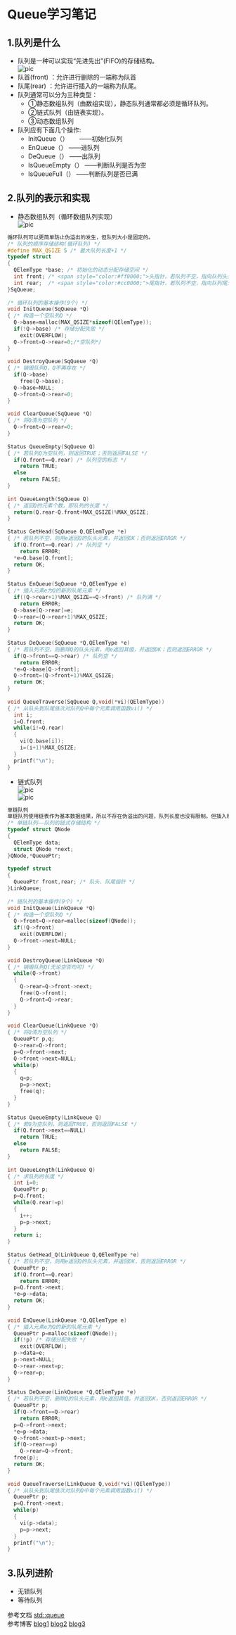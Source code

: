 Queue学习笔记
====  
1.队列是什么
----
* 队列是一种可以实现“先进先出”(FIFO)的存储结构。  
![pic](./queue_1.png)    
* 队首(front) ：允许进行删除的一端称为队首
* 队尾(rear) ：允许进行插入的一端称为队尾。
* 队列通常可以分为三种类型：
  * ①静态数组队列（由数组实现），静态队列通常都必须是循环队列。
  * ②链式队列（由链表实现）。
  * ③动态数组队列
* 队列应有下面几个操作:
  * InitQueue（）　　   ——初始化队列
  * EnQueue（）        ——进队列
  * DeQueue（）        ——出队列
  * IsQueueEmpty（）   ——判断队列是否为空
  * IsQueueFull（）    ——判断队列是否已满

2.队列的表示和实现
----
* 静态数组队列（循环数组队列实现）  
![pic](./queue_4.png)    
```c++
循环队列可以更简单防止伪溢出的发生，但队列大小是固定的。  
/* 队列的顺序存储结构(循环队列) */  
#define MAX_QSIZE 5 /* 最大队列长度+1 */  
typedef struct  
{  
  QElemType *base; /* 初始化的动态分配存储空间 */  
  int front; /* <span style="color:#ff0000;">头指针，若队列不空，指向队列头元素</span> */  
  int rear;  /* <span style="color:#cc0000;">尾指针，若队列不空，指向队列尾元素的下一个位置</span> */  
}SqQueue;  
   
/* 循环队列的基本操作(9个) */  
void InitQueue(SqQueue *Q)  
{ /* 构造一个空队列Q */  
  Q->base=malloc(MAX_QSIZE*sizeof(QElemType));  
  if(!Q->base) /* 存储分配失败 */  
    exit(OVERFLOW);  
  Q->front=Q->rear=0;/*空队列*/  
}  
   
void DestroyQueue(SqQueue *Q)  
{ /* 销毁队列Q，Q不再存在 */  
  if(Q->base)  
    free(Q->base);  
  Q->base=NULL;  
  Q->front=Q->rear=0;  
}  
   
void ClearQueue(SqQueue *Q)  
{ /* 将Q清为空队列 */  
  Q->front=Q->rear=0;  
}  
   
Status QueueEmpty(SqQueue Q)  
{ /* 若队列Q为空队列，则返回TRUE；否则返回FALSE */  
  if(Q.front==Q.rear) /* 队列空的标志 */  
    return TRUE;  
  else  
    return FALSE;  
}  
   
int QueueLength(SqQueue Q)  
{ /* 返回Q的元素个数，即队列的长度 */  
  return(Q.rear-Q.front+MAX_QSIZE)%MAX_QSIZE;  
}  
   
Status GetHead(SqQueue Q,QElemType *e)  
{ /* 若队列不空，则用e返回Q的队头元素，并返回OK；否则返回ERROR */  
  if(Q.front==Q.rear) /* 队列空 */  
    return ERROR;  
  *e=Q.base[Q.front];  
  return OK;  
}  
   
Status EnQueue(SqQueue *Q,QElemType e)  
{ /* 插入元素e为Q的新的队尾元素 */  
  if((Q->rear+1)%MAX_QSIZE==Q->front) /* 队列满 */  
    return ERROR;  
  Q->base[Q->rear]=e;  
  Q->rear=(Q->rear+1)%MAX_QSIZE;  
  return OK;  
}  
   
Status DeQueue(SqQueue *Q,QElemType *e)  
{ /* 若队列不空，则删除Q的队头元素，用e返回其值，并返回OK；否则返回ERROR */  
  if(Q->front==Q->rear) /* 队列空 */  
    return ERROR;  
  *e=Q->base[Q->front];  
  Q->front=(Q->front+1)%MAX_QSIZE;  
  return OK;  
}  
   
void QueueTraverse(SqQueue Q,void(*vi)(QElemType))  
{ /* 从队头到队尾依次对队列Q中每个元素调用函数vi() */  
  int i;  
  i=Q.front;  
  while(i!=Q.rear)  
  {  
    vi(Q.base[i]);  
    i=(i+1)%MAX_QSIZE;  
  }  
  printf("\n");  
}  
```
* 链式队列  
![pic](./queue_2.png)    
![pic](./queue_3.png)    
```c++
单链队列  
单链队列使用链表作为基本数据结果，所以不存在伪溢出的问题，队列长度也没有限制。但插入和读取的时间代价较高  
/* 单链队列——队列的链式存储结构 */  
typedef struct QNode  
{  
  QElemType data;  
  struct QNode *next;  
}QNode,*QueuePtr;  
   
typedef struct  
{  
  QueuePtr front,rear; /* 队头、队尾指针 */  
}LinkQueue;  
   
/* 链队列的基本操作(9个) */  
void InitQueue(LinkQueue *Q)  
{ /* 构造一个空队列Q */  
  Q->front=Q->rear=malloc(sizeof(QNode));  
  if(!Q->front)  
    exit(OVERFLOW);  
  Q->front->next=NULL;  
}  
   
void DestroyQueue(LinkQueue *Q)  
{ /* 销毁队列Q(无论空否均可) */  
  while(Q->front)  
  {  
    Q->rear=Q->front->next;  
    free(Q->front);  
    Q->front=Q->rear;  
  }  
}  
   
void ClearQueue(LinkQueue *Q)  
{ /* 将Q清为空队列 */  
  QueuePtr p,q;  
  Q->rear=Q->front;  
  p=Q->front->next;  
  Q->front->next=NULL;  
  while(p)  
  {  
    q=p;  
    p=p->next;  
    free(q);  
  }  
}  
   
Status QueueEmpty(LinkQueue Q)  
{ /* 若Q为空队列，则返回TRUE，否则返回FALSE */  
  if(Q.front->next==NULL)  
    return TRUE;  
  else  
    return FALSE;  
}  
   
int QueueLength(LinkQueue Q)  
{ /* 求队列的长度 */  
  int i=0;  
  QueuePtr p;  
  p=Q.front;  
  while(Q.rear!=p)  
  {  
    i++;  
    p=p->next;  
  }  
  return i;  
}  
   
Status GetHead_Q(LinkQueue Q,QElemType *e)  
{ /* 若队列不空，则用e返回Q的队头元素，并返回OK，否则返回ERROR */  
  QueuePtr p;  
  if(Q.front==Q.rear)  
    return ERROR;  
  p=Q.front->next;  
  *e=p->data;  
  return OK;  
}  
   
void EnQueue(LinkQueue *Q,QElemType e)  
{ /* 插入元素e为Q的新的队尾元素 */  
  QueuePtr p=malloc(sizeof(QNode));  
  if(!p) /* 存储分配失败 */  
    exit(OVERFLOW);  
  p->data=e;  
  p->next=NULL;  
  Q->rear->next=p;  
  Q->rear=p;  
}  
   
Status DeQueue(LinkQueue *Q,QElemType *e)  
{ /* 若队列不空，删除Q的队头元素，用e返回其值，并返回OK，否则返回ERROR */  
  QueuePtr p;  
  if(Q->front==Q->rear)  
    return ERROR;  
  p=Q->front->next;  
  *e=p->data;  
  Q->front->next=p->next;  
  if(Q->rear==p)  
    Q->rear=Q->front;  
  free(p);  
  return OK;  
}  
   
void QueueTraverse(LinkQueue Q,void(*vi)(QElemType))  
{ /* 从队头到队尾依次对队列Q中每个元素调用函数vi() */  
  QueuePtr p;  
  p=Q.front->next;  
  while(p)  
  {  
    vi(p->data);  
    p=p->next;  
  }  
  printf("\n");  
}  
```
3.队列进阶
----
* 无锁队列
* 等待队列



参考文档 [std::queue](http://www.cplusplus.com/reference/queue/queue/)  
参考博客 [blog1](http://blog.csdn.net/leichelle/article/details/7546775) [blog2](http://yangzhizhen.iteye.com/blog/1472348) [blog3](http://blog.csdn.net/luoweifu/article/details/8507835) 

